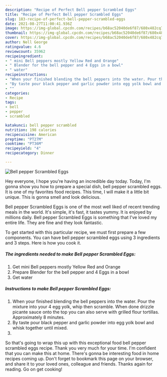 ```yaml
---
description: "Recipe of Perfect Bell pepper Scrambled Eggs"
title: "Recipe of Perfect Bell pepper Scrambled Eggs"
slug: 183-recipe-of-perfect-bell-pepper-scrambled-eggs
date: 2021-08-27T11:00:41.936Z
image: https://img-global.cpcdn.com/recipes/b68ac52040de6f87/680x482cq70/bell-pepper-scrambled-eggs-recipe-main-photo.jpg
thumbnail: https://img-global.cpcdn.com/recipes/b68ac52040de6f87/680x482cq70/bell-pepper-scrambled-eggs-recipe-main-photo.jpg
cover: https://img-global.cpcdn.com/recipes/b68ac52040de6f87/680x482cq70/bell-pepper-scrambled-eggs-recipe-main-photo.jpg
author: Nell George
ratingvalue: 4.6
reviewcount: 35962
recipeingredient:
- " mini Bell peppers mostly Yellow Red and Orange"
- " Blender for the bell pepper and 4 Eggs in a bowl"
- " water"
recipeinstructions:
- "When your finished blending the bell peppers into the water. Pour the mixture into your 4 egg yolk, whip then scramble. When done drizzle picante sauce onto the top you can also serve with grilled flour tortillas. Approximately 8 minutes."
- "By taste pour black pepper and garlic powder into egg yolk bowl and whisk together until mixed."
- ""
categories:
- Recipe
tags:
- bell
- pepper
- scrambled

katakunci: bell pepper scrambled 
nutrition: 198 calories
recipecuisine: American
preptime: "PT27M"
cooktime: "PT36M"
recipeyield: "4"
recipecategory: Dinner

---
```



![Bell pepper Scrambled Eggs](https://img-global.cpcdn.com/recipes/b68ac52040de6f87/680x482cq70/bell-pepper-scrambled-eggs-recipe-main-photo.jpg)

Hey everyone, I hope you're having an incredible day today. Today, I'm gonna show you how to prepare a special dish, bell pepper scrambled eggs. It is one of my favorites food recipes. This time, I will make it a little bit unique. This is gonna smell and look delicious.

Bell pepper Scrambled Eggs is one of the most well liked of recent trending meals in the world. It's simple, it's fast, it tastes yummy. It is enjoyed by millions daily. Bell pepper Scrambled Eggs is something that I've loved my entire life. They are fine and they look fantastic.




To get started with this particular recipe, we must first prepare a few components. You can have bell pepper scrambled eggs using 3 ingredients and 3 steps. Here is how you cook it.

<!--inarticleads1-->

##### The ingredients needed to make Bell pepper Scrambled Eggs:

1. Get  mini Bell peppers mostly Yellow Red and Orange
1. Prepare  Blender for the bell pepper and 4 Eggs in a bowl
1. Get  water




<!--inarticleads2-->

##### Instructions to make Bell pepper Scrambled Eggs:

1. When your finished blending the bell peppers into the water. Pour the mixture into your 4 egg yolk, whip then scramble. When done drizzle picante sauce onto the top you can also serve with grilled flour tortillas. Approximately 8 minutes.
1. By taste pour black pepper and garlic powder into egg yolk bowl and whisk together until mixed.
1. 




So that's going to wrap this up with this exceptional food bell pepper scrambled eggs recipe. Thank you very much for your time. I'm confident that you can make this at home. There's gonna be interesting food in home recipes coming up. Don't forget to bookmark this page on your browser, and share it to your loved ones, colleague and friends. Thanks again for reading. Go on get cooking!
